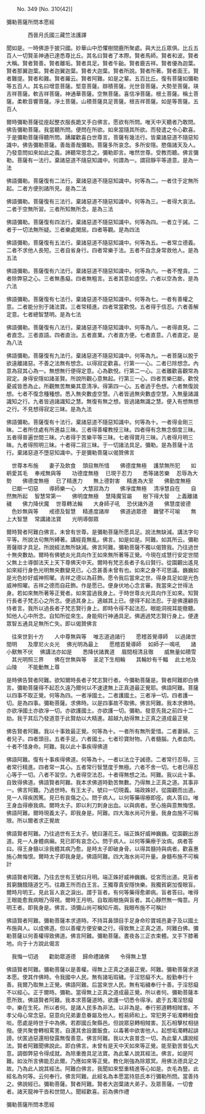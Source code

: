 ﻿　　No. 349 [No. 310(42)]

彌勒菩薩所問本愿經

　　　　西晉月氏國三藏竺法護譯


聞如是。一時佛游于披只國。妙華山中恐懼樹間鹿所聚處。與大比丘眾俱。比丘五百人一切賢圣神通已達悉尊比丘。其名曰賢者了本際。賢者馬師。賢者和波。賢者大稱。賢者賢善。賢者離垢。賢者具足。賢者牛齝。賢者鹿吉祥。賢者優為迦葉。賢者那翼迦葉。賢者迦翼迦葉。賢者大迦葉。賢者所說。賢者所著。賢者面王。賢者難提。賢者和難。賢者羅云。賢者阿難。如是之輩。五百比丘。復有菩薩如彌勒等五百人。其名曰增意菩薩。堅意菩薩。辯積菩薩。光世音菩薩。大勢至菩薩。瑛吉祥菩薩。軟吉祥菩薩。神通華菩薩。空無菩薩。喜信凈菩薩。根土菩薩。稱土菩薩。柔軟音響菩薩。凈土菩薩。山積菩薩具足菩薩。根吉祥菩薩。如是等菩薩。五百人

爾時彌勒菩薩從座起整衣服長跪叉手白佛言。愿欲有所問。唯天中天聽者乃敢問。佛告彌勒菩薩。我當聽所問。便問在所欲。如來當隨其所欲。而發遣之令心歡喜。于是彌勒菩薩得聽所問。踴躍歡喜白世尊言。菩薩有幾法行。皆棄諸惡道不隨惡知識中。佛告彌勒菩薩。善哉善哉彌勒。菩薩多所哀念。多所安隱。愍傷諸天及人。乃發意問如來如此之義。諦聽常思念之。彌勒即言。唯然世尊。受教而聽。佛言彌勒。菩薩有一法行。棄諸惡道不隨惡知識中。何謂為一。謂寂靜平等道意。是為一法

佛語彌勒。菩薩復有二法行。棄諸惡道不隨惡知識中。何等為二。一者住于定無所起。二者方便別諸所見。是為二法

佛語彌勒。菩薩復有三法行。棄諸惡道不隨惡知識中。何等為三。一者得大哀法。二者于空無所習。三者所知無所念。是為三法

佛語彌勒。菩薩復有四法行。棄諸惡道不隨惡知識中。何等為四。一者立于誡。二者于一切法無所疑。三者樂處閑居。四者等觀。是為四法

佛語彌勒。菩薩復有五法行。棄諸惡道不隨惡知識中。何等為五。一者常立德義。二者不求他人長短。三者自省身行。四者常樂于法。五者不自念身常救他人。是為五法

佛語彌勒。菩薩復有六法行。棄諸惡道不隨惡知識中。何等為六。一者不慳貪。二者除弊惡之心。三者無愚癡。四者無粗言。五者其意如虛空。六者以空為舍。是為六法

佛語彌勒。菩薩復有七法行。棄諸惡道不隨惡知識中。何等為七。一者有善權之意。二者能分別于諸法寶。三者常精進。四者常當歡悅。五者得于信忍。六者善解定意。七者總智慧明。是為七法

佛語彌勒。菩薩復有八法行。棄諸惡道不隨惡知識中。何等為八。一者得直見。二者直念。三者直語。四者直治。五者直業。六者直方便。七者直意。八者直定。是為八法

佛語彌勒。菩薩復有九法行。棄諸惡道不隨惡知識中。何等為九。一者菩薩以脫于欲遠離諸惡。不善之法無有想念。以得寂定歡喜。行第一一心。二者已除想念。內意為寂其心為一。無想無行便得定意。心為歡悅。行第二一心。三者離歡喜觀常為寂定。身得安隱如諸圣賢。所說所觀心意無起。行第三一心。四者苦樂已斷。歡悅憂戚皆悉為止。所觀無苦無樂其意清凈。得第四一心。五者過于色想。六者無復說想。七者不復念種種想。悉入無央數虛空慧。八者皆過無央數虛空慧。入無量諸識識知之行。九者皆過諸識知之慧。無復有無之想。皆過諸無識之慧。便入有想無想之行。不見想得寂定三昧。是為九法

佛語彌勒。菩薩復有十法行。棄諸惡道不隨惡知識中。何等為十。一者得金剛三昧。二者所住處有所進益三昧。三者得善權教授三昧。四者得有念無念御度三昧。五者得普遍世間三昧。六者得于苦樂平等三昧。七者得寶月三昧。八者得月明三昧。九者得照明三昧。十者得二寂三昧。于一切諸法具足。彌勒。是為菩薩十法行。棄諸惡道不墮惡知識中。于是彌勒菩薩以偈贊佛言

　世尊本布施　　妻子及飲食
　頭目無所惜　　佛德度無極
　護禁無所犯　　如鹖愛其毛
　奉戒無與等　　功德度無極
　已現于忍力　　悉等諸苦樂
　忍辱為大勢　　佛德度無極
　已了精進力　　無上德對害
　精進為大至　　佛勤度無極
　已斷一切惡　　導師樂一心
　大慧寂為力　　佛凈度無極
　清凈慧自在　　自然無所起
　智慧常第一　　佛明度無極
　慧降魔官屬　　樹下得大智
　上義離諸穢　　佛力降伏魔
　世尊轉法輪　　大身師子吼
　恐伏諸外道　　佛慧度彼德
　色妙無與等　　戒德及智慧
　精進度諸岸　　佛道過眾德
　難譬不可喻　　無上大智慧
　常講諸法寶　　光明導御眾　

爾時賢者阿難白佛言。未曾有世尊。是彌勒菩薩所愿具足。說法無缺減。講法字句平等。所說法句無所縛著。講經竟無亂。佛言。如是如是。阿難。如其所云。彌勒菩薩辯才具足。所說經法無所缺減。佛言阿難。彌勒菩薩不獨以偈贊我。乃往過世十無央數劫。爾時有佛號炎光具向作王如來無所著等正覺。今現在成慧行安定世間父無上士導御法天上天下尊佛天中天。爾時有梵志長者子名曰賢行。從園觀出遙見如來經行身色光明無央數變見已。心念甚善未曾有也。如來之身不可思議。巍巍如是光色妙好威神照曜。吉祥之德以為莊飾。愿令我后當來之世。得身具足如是光色威神照曜。吉祥之德而自莊飾。作是愿已。便身伏地心念言審。我當來之世得法身。若如來無所著等正覺者。如來當過我身上。于時世尊炎光具向作王如來。知賢行長者子梵志心之所念。便過其身上。適越其上已。便得不起法忍。于是佛還顧告侍者言。我所以過長者子梵志賢行身上。即時令得不起法忍。眼能洞視耳能徹聽。知他人心中所念。自知所從來生。身能飛行神通具足。佛適過梵志賢行身上。便達眾智五通具足無所亡失。即以偈贊佛言

　往來世到十方　　人中尊無與等
　唯志道過諸行　　愿稽首覺導師
　以過諸世間明　　及摩尼火炎光
　佛光明為最上　　愿稽首覺導師
　如師子一鳴吼　　諸小獸無不伏
　佛講法亦如是　　悉降伏諸異道
　眉間相清且徹　　威無量如積雪
　其光明照三界　　佛在世無與等
　圣足下生相輪　　其輪妙有千輻
　此土地及山陵　　不能動無上尊　

是時佛告賢者阿難。欲知爾時長者子梵志賢行者。今彌勒菩薩是。賢者阿難即白佛言。彌勒菩薩得不起忍久遠乃爾何以不速逮無上正真道最正覺耶。佛語阿難。菩薩以四事不取正覺。何等為四。一者凈國土。二者護國土。三者凈一切。四者護一切。是為四事。彌勒菩薩。求佛時。以是四事故不取佛。佛言阿難。我本求佛時。亦欲凈國土亦欲凈一切。亦欲護國土。亦欲護一切。彌勒。發意先我之前四十二劫。我于其后乃發道意于此賢劫以大精進。超越九劫得無上正真之道成最正覺

佛告賢者阿難。我以十事致最正覺。何等為十。一者所有無所愛惜。二者妻婦。三者兒子。四者頭目。五者手足。六者國土。七者珍寶財物。八者髓腦。九者血肉。十者不惜身命。阿難。我以此十事疾得佛道

佛語阿難。復有十事疾得佛道。何等為十。一者以法立于誡德。二者常行忍辱。三者常行精進。四者常一其心。五者常行智慧度于無極。六者不舍一切。七者已得忍心等于一切。八者不習空。九者得空法忍。十者得無想之法。阿難。我以此十事。自致得佛道。佛語賢者阿難。我本求佛道時勤苦無數。乃得無上正真之道。其事非一。佛言阿難。乃過世時。有王太子。號曰一切現義。端政姝好。從園觀而出道。見一人得疾困篤。見已有哀傷之心。問于病人。以何等藥得療即痊。病人答曰。唯王身血得療我病。爾時太子。即以利刀刺身出血。以與病者。至心施與意無悔恨。佛語阿難。爾時現義太子。即我身是。阿難。四大海水尚可升量。我身血施不可稱限。所以爾者求正覺故

佛語賢者阿難。乃往過世有王太子。號曰蓮花王。端正姝好威神巍巍。從園觀出游道。見一人身體病癩。見已即有哀念心。問于病人。以何等藥療于汝病。病者答曰。得王身髓以涂我體其病乃愈。是時太子即破身骨。以得其髓持與病者。歡喜惠施心無悔恨。爾時太子即我身是。佛語阿難。四大海水尚可升量。身髓布施不可稱計

佛語賢者阿難。乃往去世有王號曰月明。端正姝好威神巍巍。從宮而出道。見盲者貧窮饑餓隨道乞丐。往趣王所而白王言。王獨尊貴安隱快樂。我獨貧窮加復眼盲。爾時月明王。見此盲人哀之淚出。謂于盲者。有何等藥得愈卿病。盲者答曰。唯得王眼能愈我病眼乃得視。爾時王月明。自取兩眼施與盲者。其心靜然無一悔意。月明王者。即我身是。佛言。須彌山尚可稱知斤兩。我眼布施不可稱計

佛語賢者阿難。彌勒菩薩本求道時。不持耳鼻頭目手足身命珍寶城邑妻子及以國土布施與人。以成佛道。但以善權方便安樂之行。得致無上正真之道。阿難白佛。彌勒菩薩以何善權得致佛道。佛言阿難。彌勒菩薩。晝夜各三正衣束體。叉手下膝著地。向于十方說此偈言

　我悔一切過　　勸助眾道德
　歸命禮諸佛　　令得無上慧　

佛語賢者阿難。彌勒菩薩以是善權。得無上正真之道最正覺。阿難。彌勒菩薩求道本愿。使其作佛時。令我國中人民。無有諸垢瑕穢。于淫怒癡不大。殷勤奉行十善。我爾乃取無上正覺。佛語阿難。后當來世人民。無有垢穢奉行十善。于淫怒癡不以經心。正于爾時。彌勒。當得無上正真之道成最正覺。所以者何。彌勒菩薩本愿所致。佛語賢者阿難。我本求菩薩道時。欲護一切悉令得凈。處于五濁淫怒癡中。樂在生死。所以者何。是諸人民多為非法。以非為是。奉行邪道轉相賊害。不孝父母心常念惡。惡意向兄弟妻息眷屬及他人。輕易師和上。常犯男子垢濁轉相食啖。愿處是時世于中為佛。若郡國丘聚縣邑。但說眾惡轉相賊害。瓦石相擊杖相撾撥。便共聚會轉相罵詈。自還其舍設置飯食。以毒著中欲害他人。起想垢濁轉起誹謗。伏匿過惡還相發露無復善意。佛言阿難。我以大哀普念一切。為此輩人講說經法。賢者阿難聞佛說此。即白佛言。未曾有是天中天如來等正覺。能至勤苦普弘大意。調御弊惡令得成就。為除重擔具足法寶。為此輩人說其經法。佛言。如是阿難。如汝所言佛能忍此爾。乃應如來等正覺。教化剛強為除眾冥。用佛法德具足之故。乃為此人說其經法。阿難白佛言。我聞如來堅重精進等心如是。衣毛為豎。此經名為何等。云何奉行。佛言阿難。此經名為本愿當持慈氏本行彌勒所問。當善持之。佛說經已。彌勒菩薩。賢者阿難。賢者大迦葉諸大弟子。及眾菩薩。一切會者。諸天龍神干沓和世間人。聞經歡喜。前為佛作禮

彌勒菩薩所問本愿經
